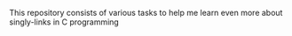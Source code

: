 This repository consists of various tasks to help me learn even more about singly-links in C programming
